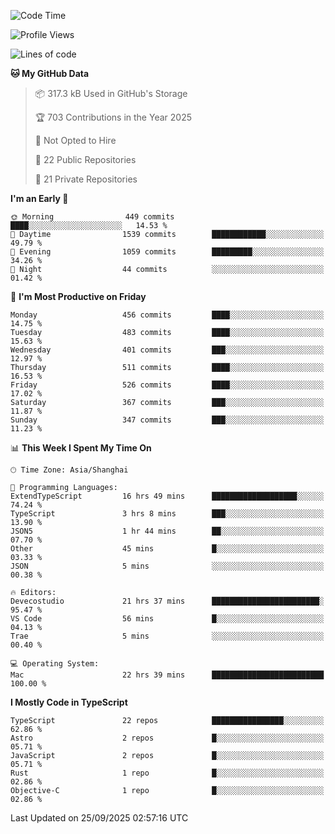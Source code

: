 <!--START_SECTION:waka-->
![Code Time](http://img.shields.io/badge/Code%20Time-4%2C133%20hrs%2043%20mins-blue)

![Profile Views](http://img.shields.io/badge/Profile%20Views-0-blue)

![Lines of code](https://img.shields.io/badge/From%20Hello%20World%20I%27ve%20Written-3.5%20million%20lines%20of%20code-blue)

**🐱 My GitHub Data** 

> 📦 317.3 kB Used in GitHub's Storage 
 > 
> 🏆 703 Contributions in the Year 2025
 > 
> 🚫 Not Opted to Hire
 > 
> 📜 22 Public Repositories 
 > 
> 🔑 21 Private Repositories 
 > 
**I'm an Early 🐤** 

```text
🌞 Morning                449 commits         ████░░░░░░░░░░░░░░░░░░░░░   14.53 % 
🌆 Daytime                1539 commits        ████████████░░░░░░░░░░░░░   49.79 % 
🌃 Evening                1059 commits        █████████░░░░░░░░░░░░░░░░   34.26 % 
🌙 Night                  44 commits          ░░░░░░░░░░░░░░░░░░░░░░░░░   01.42 % 
```
📅 **I'm Most Productive on Friday** 

```text
Monday                   456 commits         ████░░░░░░░░░░░░░░░░░░░░░   14.75 % 
Tuesday                  483 commits         ████░░░░░░░░░░░░░░░░░░░░░   15.63 % 
Wednesday                401 commits         ███░░░░░░░░░░░░░░░░░░░░░░   12.97 % 
Thursday                 511 commits         ████░░░░░░░░░░░░░░░░░░░░░   16.53 % 
Friday                   526 commits         ████░░░░░░░░░░░░░░░░░░░░░   17.02 % 
Saturday                 367 commits         ███░░░░░░░░░░░░░░░░░░░░░░   11.87 % 
Sunday                   347 commits         ███░░░░░░░░░░░░░░░░░░░░░░   11.23 % 
```


📊 **This Week I Spent My Time On** 

```text
🕑︎ Time Zone: Asia/Shanghai

💬 Programming Languages: 
ExtendTypeScript         16 hrs 49 mins      ███████████████████░░░░░░   74.24 % 
TypeScript               3 hrs 8 mins        ███░░░░░░░░░░░░░░░░░░░░░░   13.90 % 
JSON5                    1 hr 44 mins        ██░░░░░░░░░░░░░░░░░░░░░░░   07.70 % 
Other                    45 mins             █░░░░░░░░░░░░░░░░░░░░░░░░   03.33 % 
JSON                     5 mins              ░░░░░░░░░░░░░░░░░░░░░░░░░   00.38 % 

🔥 Editors: 
Devecostudio             21 hrs 37 mins      ████████████████████████░   95.47 % 
VS Code                  56 mins             █░░░░░░░░░░░░░░░░░░░░░░░░   04.13 % 
Trae                     5 mins              ░░░░░░░░░░░░░░░░░░░░░░░░░   00.40 % 

💻 Operating System: 
Mac                      22 hrs 39 mins      █████████████████████████   100.00 % 
```

**I Mostly Code in TypeScript** 

```text
TypeScript               22 repos            ████████████████░░░░░░░░░   62.86 % 
Astro                    2 repos             █░░░░░░░░░░░░░░░░░░░░░░░░   05.71 % 
JavaScript               2 repos             █░░░░░░░░░░░░░░░░░░░░░░░░   05.71 % 
Rust                     1 repo              █░░░░░░░░░░░░░░░░░░░░░░░░   02.86 % 
Objective-C              1 repo              █░░░░░░░░░░░░░░░░░░░░░░░░   02.86 % 
```




 Last Updated on 25/09/2025 02:57:16 UTC
<!--END_SECTION:waka-->